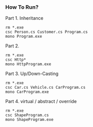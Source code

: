 ### How To Run?
Part 1. Inheritance
```
rm *.exe
csc Person.cs Customer.cs Program.cs
mono Program.exe
```

Part 2.
```
rm *.exe
csc Http*
mono HttpProgram.exe
```

Part 3. Up/Down-Casting
```
rm *.exe
csc Car.cs Vehicle.cs CarProgram.cs 
mono CarProgram.exe
```

Part 4. virtual / abstract / override
```
rm *.exe
csc ShapeProgram.cs
mono ShapeProgram.exe
```
